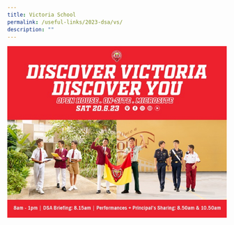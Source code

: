 ```yaml
---
title: Victoria School
permalink: /useful-links/2023-dsa/vs/
description: ""
---
```

![](/images/victoria%20school1.jpg)